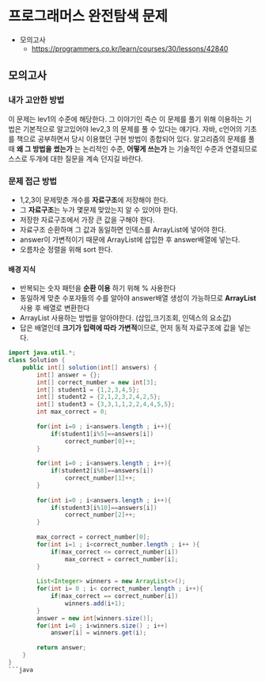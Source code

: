 # 프로그래머스 완전탐색 문제 
- 모의고사
    - https://programmers.co.kr/learn/courses/30/lessons/42840


## 모의고사
### 내가 고안한 방법
이 문제는 lev1의 수준에 해당한다. 그 이야기인 즉슨 이 문제를 풀기 위해 이용하는 기법은 기본적으로 알고있어야 lev2,3 의 문제를 풀 수 있다는 얘기다. 자바, c언어의 기초를 책으로 공부하면서 당시 이용했던 구현 방법이 종합되어 있다. 알고리즘의 문제를 풀때 **왜 그 방법을 썼는가** 는 논리적인 수준, **어떻게 쓰는가** 는 기술적인 수준과 연결되므로 스스로 두개에 대한 질문을 계속 던지길 바란다. 

### 문제 접근 방법
- 1,2,3이 문제맞춘 개수를 **자료구조**에 저장해야 한다.
- 그 **자료구조**는 누가 몇문제 맞았는지 알 수 있어야 한다.
- 저장한 자료구조에서 가장 큰 값을 구해야 한다.
- 자료구조 순환하며 그 값과 동일하면 인덱스를 ArrayList에 넣어야 한다.
- answer이 가변적이기 때문에 ArrayList에 삽입한 후 answer배열에 넣는다.
- 오름차순 정렬을 위해 sort 한다.

#### 배경 지식
- 반복되는 숫자 패턴을 **순환 이용** 하기 위해 % 사용한다
- 동일하게 맞춘 수포자들의 수를 알아야 answer배열 생성이 가능하므로 **ArrayList** 사용 후 배열로 변환한다
- ArrayList 사용하는 방법을 알아야한다. (삽입,크기조회, 인덱스의 요소값)
- 답은 배열인데 **크기가 입력에 따라 가변적**이므로, 먼저 동적 자료구조에 값을 넣는다.

```java
import java.util.*;
class Solution {
    public int[] solution(int[] answers) {
        int[] answer = {};
        int[] correct_number = new int[3];
        int[] student1 = {1,2,3,4,5};
        int[] student2 = {2,1,2,3,2,4,2,5};
        int[] student3 = {3,3,1,1,2,2,4,4,5,5};
        int max_correct = 0;
        
        for(int i=0 ; i<answers.length ; i++){
            if(student1[i%5]==answers[i])   
                correct_number[0]++;
        }
        
        for(int i=0 ; i<answers.length ; i++){
            if(student2[i%8]==answers[i])   
                correct_number[1]++;
        }
        
        for(int i=0 ; i<answers.length ; i++){
            if(student3[i%10]==answers[i])   
                correct_number[2]++;
        }
        
        max_correct = correct_number[0];
        for(int i=1 ; i<correct_number.length ; i++ ){
            if(max_correct <= correct_number[i])
                max_correct = correct_number[i];
        }
        
        List<Integer> winners = new ArrayList<>();     
        for(int i= 0 ; i< correct_number.length ; i++){
            if(max_correct == correct_number[i])
                winners.add(i+1); 
        }
        answer = new int[winners.size()];
        for(int i=0 ; i<winners.size() ; i++)
            answer[i] = winners.get(i);
        
        return answer;
    }
}
```java